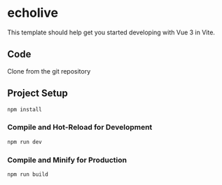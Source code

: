 # echolive

This template should help get you started developing with Vue 3 in Vite.

## Code

Clone from the git repository

## Project Setup

```sh
npm install
```

### Compile and Hot-Reload for Development

```sh
npm run dev
```

### Compile and Minify for Production

```sh
npm run build
```
